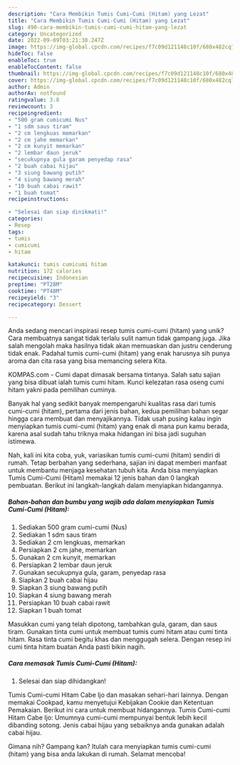 ```yaml
---
description: "Cara Membikin Tumis Cumi-Cumi (Hitam) yang Lezat"
title: "Cara Membikin Tumis Cumi-Cumi (Hitam) yang Lezat"
slug: 490-cara-membikin-tumis-cumi-cumi-hitam-yang-lezat
category: Uncategorized
date: 2022-09-09T03:21:38.247Z
image: https://img-global.cpcdn.com/recipes/f7c09d121148c10f/680x482cq70/tumis-cumi-cumi-hitam-foto-resep-utama.jpg
hideToc: false
enableToc: true
enableTocContent: false
thumbnail: https://img-global.cpcdn.com/recipes/f7c09d121148c10f/680x482cq70/tumis-cumi-cumi-hitam-foto-resep-utama.jpg
cover: https://img-global.cpcdn.com/recipes/f7c09d121148c10f/680x482cq70/tumis-cumi-cumi-hitam-foto-resep-utama.jpg
author: Admin
authorAv: notfound
ratingvalue: 3.8
reviewcount: 3
recipeingredient:
- "500 gram cumicumi Nus"
- "1 sdm saus tiram"
- "2 cm lengkuas memarkan"
- "2 cm jahe memarkan"
- "2 cm kunyit memarkan"
- "2 lembar daun jeruk"
- "secukupnya gula garam penyedap rasa"
- "2 buah cabai hijau"
- "3 siung bawang putih"
- "4 siung bawang merah"
- "10 buah cabai rawit"
- "1 buah tomat"
recipeinstructions:

- "Selesai dan siap dinikmati!"
categories:
- Resep
tags:
- tumis
- cumicumi
- hitam

katakunci: tumis cumicumi hitam 
nutrition: 172 calories
recipecuisine: Indonesian
preptime: "PT28M"
cooktime: "PT48M"
recipeyield: "3"
recipecategory: Dessert

---
```





Anda sedang mencari inspirasi resep tumis cumi-cumi (hitam) yang unik? Cara membuatnya sangat tidak terlalu sulit namun tidak gampang juga. Jika salah mengolah maka hasilnya tidak akan memuaskan dan justru cenderung tidak enak. Padahal tumis cumi-cumi (hitam) yang enak harusnya sih punya aroma dan cita rasa yang bisa memancing selera Kita.





KOMPAS.com - Cumi dapat dimasak bersama tintanya. Salah satu sajian yang bisa dibuat ialah tumis cumi hitam. Kunci kelezatan rasa oseng cumi hitam yakni pada pemilihan cuminya.

Banyak hal yang sedikit banyak mempengaruhi kualitas rasa dari tumis cumi-cumi (hitam), pertama dari jenis bahan, kedua pemilihan bahan segar hingga cara membuat dan menyajikannya. Tidak usah pusing kalau ingin menyiapkan tumis cumi-cumi (hitam) yang enak di mana pun kamu berada, karena asal sudah tahu triknya maka hidangan ini bisa jadi suguhan istimewa.






Nah, kali ini kita coba, yuk, variasikan tumis cumi-cumi (hitam) sendiri di rumah. Tetap berbahan yang sederhana, sajian ini dapat memberi manfaat untuk membantu menjaga kesehatan tubuh kita. Anda bisa menyiapkan Tumis Cumi-Cumi (Hitam) memakai 12 jenis bahan dan 0 langkah pembuatan. Berikut ini langkah-langkah dalam menyiapkan hidangannya.

<!--inarticleads1-->

##### Bahan-bahan dan bumbu yang wajib ada dalam menyiapkan Tumis Cumi-Cumi (Hitam):

1. Sediakan 500 gram cumi-cumi (Nus)
1. Sediakan 1 sdm saus tiram
1. Sediakan 2 cm lengkuas, memarkan
1. Persiapkan 2 cm jahe, memarkan
1. Gunakan 2 cm kunyit, memarkan
1. Persiapkan 2 lembar daun jeruk
1. Gunakan secukupnya gula, garam, penyedap rasa
1. Siapkan 2 buah cabai hijau
1. Siapkan 3 siung bawang putih
1. Siapkan 4 siung bawang merah
1. Persiapkan 10 buah cabai rawit
1. Siapkan 1 buah tomat


Masukkan cumi yang telah dipotong, tambahkan gula, garam, dan saus tiram. Gunakan tinta cumi untuk membuat tumis cumi hitam atau cumi tinta hitam. Rasa tinta cumi begitu khas dan menggugah selera. Dengan resep ini cumi tinta hitam buatan Anda pasti bikin nagih. 

<!--inarticleads2-->

##### Cara memasak Tumis Cumi-Cumi (Hitam):


1. Selesai dan siap dihidangkan!

Tumis Cumi-cumi Hitam Cabe Ijo dan masakan sehari-hari lainnya. Dengan memakai Cookpad, kamu menyetujui Kebijakan Cookie dan Ketentuan Pemakaian. Berikut ini cara untuk membuat hidangannya. Tumis Cumi-cumi Hitam Cabe Ijo: Umumnya cumi-cumi mempunyai bentuk lebih kecil dibanding sotong. Jenis cabai hijau yang sebaiknya anda gunakan adalah cabai hijau. 

Gimana nih? Gampang kan? Itulah cara menyiapkan tumis cumi-cumi (hitam) yang bisa anda lakukan di rumah. Selamat mencoba!
